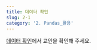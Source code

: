 ```yaml
---
title: 데이터 확인
slug: 2-1
category: '2. Pandas_활용'
---
```


[데이터 확인](https://github.com/Team-COSADAMA/Data-Science-Intro/blob/main/week1/1-3.ipynb)에서 교안을 확인해 주세요.